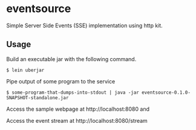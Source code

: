 # eventsource

Simple Server Side Events (SSE) implementation using http kit.


## Usage

Build an executable jar with the following command.

    $ lein uberjar

Pipe output of some program to the service 

    $ some-program-that-dumps-into-stdout | java -jar eventsource-0.1.0-SNAPSHOT-standalone.jar

Access the sample webpage at http://localhost:8080 and

Access the event stream at http://localhost:8080/stream
